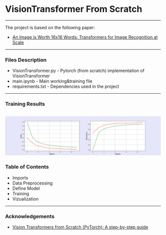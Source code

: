 # VisionTransformer From Scratch
---
The project is based on the following paper:
* [An Image is Worth 16x16 Words: Transformers for Image Recognition at Scale](https://arxiv.org/abs/2010.11929)
---
### Files Description
* VisionTransformer.py - Pytorch (from scratch) implementation of VisionTransformer
* main.ipynb - Main working&training file
* requirements.txt - Dependencies used in the project
---
### Training Results
![1](https://github.com/lukabarbakadze/VisionTransformer_From_Scratch/blob/main/charts/raining_results.png)
---
### Table of Contents
* Imports
* Data Preprocessing
* Define Model
* Training
* Vizualization
---
### Acknowledgements
* [Vision Transformers from Scratch (PyTorch): A step-by-step guide](https://medium.com/mlearning-ai/vision-transformers-from-scratch-pytorch-a-step-by-step-guide-96c3313c2e0c)
